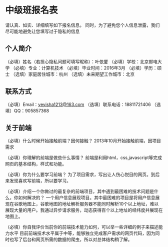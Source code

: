 # 中级班报名表

请认真、如实、详细填写如下报名信息。
同时，为了避免您个人信息泄露，我们尽可能地避免让您填写过于隐私的信息

## 个人简介

（必填）姓名（若担心隐私问题可填写昵称）：叶依厦
（必填）学校：北京邮电大学
（必填）专业：计算机技术
（必填）毕业时间：2016年3月
（必填）学历：硕士
（选填）家庭居住城市：杭州
（选填）未来期望工作城市：北京

## 联系方式

（必填）Email：yeyisha1213@163.com
（选填）联系电话：18811721406
（选填）QQ：905857368

## 关于前端

（必填）什么时候开始接触前端？因何接触？
    2013年10月开始接触前端，因项目需求

（必填）你理解的前端是做些什么事情？
    前端是利用html，css,javascript等完成网页的基本结构，样式和功能。

（必填）你为什么要学习前端？
    为了项目需求，写出让人伤心悦目的网页。到后来发现喜欢写前端，所以要学习。
    
（必填）介绍一个你做过的最复杂的前端项目，其中遇到最困难的技术问题是什么，你如何解决的？
    一个用户信息展现项目。其中最困难的项目是将用户信息展现在谷歌地图上，谷歌地图的地址解析服务器不能同时解析10个以上地址，难以展现大量的用户。我通过异步请求服务，动态获得百个以上地址的经纬度并展现在地图上。
    
（必填）你自我评价当前你的前端技术能力如何，可以举一些详细的例子来描述能力水平
    目前前端技术水平属于中等，能够独立完成客户需求的网页代码，因为同时也写了后台和网页所需的数据的爬虫，所以对总体结构稍了解。
